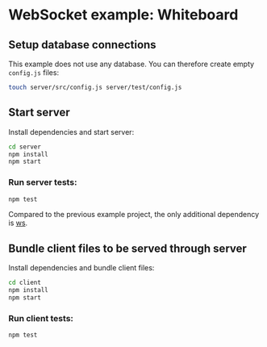 # WebSocket example: Whiteboard

## Setup database connections

This example does not use any database. You can therefore create empty `config.js` files:

```sh
touch server/src/config.js server/test/config.js
```

## Start server

Install dependencies and start server:

```sh
cd server
npm install
npm start
```

### Run server tests:

```sh
npm test
```

Compared to the previous example project, the only additional dependency is
[ws](https://www.npmjs.com/package/ws).

## Bundle client files to be served through server

Install dependencies and bundle client files:

```sh
cd client
npm install
npm start
```

### Run client tests:

```sh
npm test
```

